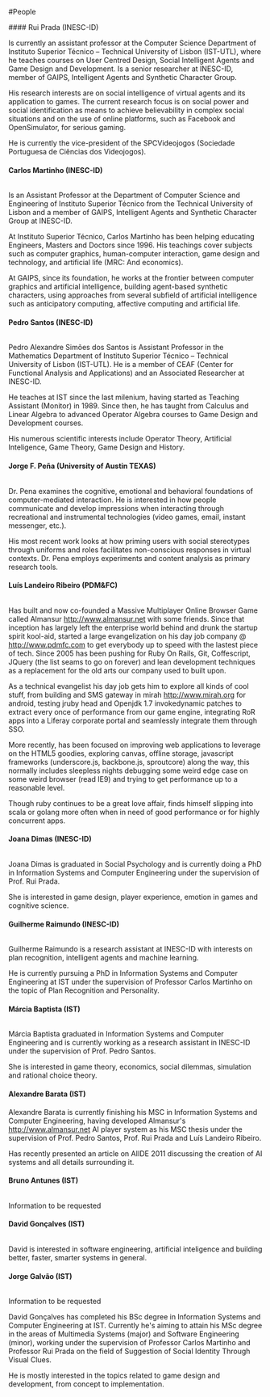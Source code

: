 #People
<p></p>
#### Rui Prada (INESC-ID)
<span class="logo">
  <img src="images/rui.png" alt="" />
</span>

Is currently an assistant professor at the Computer Science
Department of Instituto Superior Técnico – Technical University of
Lisbon (IST-UTL), where he teaches courses on User Centred Design,
Social Intelligent Agents and Game Design and Development. 
Is a senior researcher at INESC-ID, member of GAIPS, Intelligent Agents and Synthetic Character Group.

His research interests are on social intelligence of virtual agents and its
application to games. The current research focus is on social power and
social identification as means to achieve believability in complex
social situations and on the use of online platforms, such as Facebook
and OpenSimulator, for serious gaming.  

He is currently the
vice-president of the SPCVideojogos (Sociedade Portuguesa de Ciências
dos Videojogos).

#### Carlos Martinho (INESC-ID)
<span class="logo">
  <img src="images/carlos.png" alt="" />
</span>

Is an Assistant Professor at the Department of Computer Science and
Engineering of Instituto Superior Técnico from the Technical University
of Lisbon and a member of GAIPS, Intelligent Agents and Synthetic
Character Group at INESC-ID.
 
At Instituto Superior Técnico, Carlos Martinho has been helping
educating Engineers, Masters and Doctors since 1996. His teachings cover
subjects such as computer graphics, human-computer interaction, game
design and technology, and artificial life (MRC: And economics).
 
At GAIPS, since its foundation, he works at the frontier between
computer graphics and artificial intelligence, building agent-based
synthetic characters, using approaches from several subfield of
artificial intelligence such as anticipatory computing, affective
computing and artificial life.

#### Pedro Santos (INESC-ID)
<span class="logo">
  <img src="images/pedro.png" alt="" />
</span>

Pedro Alexandre Simões dos Santos is Assistant Professor in the
Mathematics Department of Instituto Superior Técnico – Technical
University of Lisbon (IST-UTL). He is a member of CEAF (Center for
Functional Analysis and Applications) and an Associated Researcher at
INESC-ID.

He teaches at IST since the last milenium, having started as Teaching
Assistant (Monitor) in 1989. Since then, he has taught from Calculus and
Linear Algebra to advanced Operator Algebra courses to Game Design and
Development courses.

His numerous scientific interests include Operator Theory, Artificial
Inteligence, Game Theory, Game Design and History.

#### Jorge F. Peña (University of Austin TEXAS)
<span class="logo">
	<img src="images/jorge.png" alt="" />
</span>

Dr. Pena examines the cognitive, emotional and behavioral foundations of
computer-mediated interaction. He is interested in how people
communicate and develop impressions when interacting through
recreational and instrumental technologies (video games, email, instant
messenger, etc.). 

His most recent work looks at how priming users with
social stereotypes through uniforms and roles facilitates non-conscious
responses in virtual contexts. Dr. Pena employs experiments and content
analysis as primary research tools.

#### Luís Landeiro Ribeiro (PDM&FC)
<span class="logo">
	<img src="images/luis.png" alt="" />
</span>

Has built and now co-founded a Massive Multiplayer Online Browser Game called Almansur <http://www.almansur.net> with some friends.
Since that inception has largely left the enterprise world behind and drunk the startup spirit kool-aid, 
started a large evangelization on his day job company @ <http://www.pdmfc.com> to get everybody up to speed with the lastest piece of tech. 
Since 2005 has been pushing for Ruby On Rails, Git, Coffescript, JQuery (the list seams to go on forever) and lean development techniques as a replacement for the old arts our company used to built upon.

As a technical evangelist his day job gets him to explore all kinds of
cool stuff, from building and SMS gateway in mirah
<http://www.mirah.org> for android, testing jruby head and Openjdk 1.7
invokedynamic patches to extract every once of performance from our game
engine, integrating RoR apps into a Liferay corporate portal and
seamlessly integrate them through SSO.

More recently, has been focused on improving web applications to
leverage on the HTML5 goodies, exploring canvas, offline storage,
javascript frameworks (underscore.js, backbone.js, sproutcore) along the
way, this normally includes sleepless nights debugging some weird edge
case on some weird browser (read IE9) and trying to get performance up
to a reasonable level. 

Though ruby continues to be a great love affair,
finds himself slipping into scala or golang more often when in need of good
performance or for highly concurrent apps.

#### Joana Dimas (INESC-ID)
<span class="logo">
  <img src="images/joana.png" alt="" />
</span>

Joana Dimas is graduated in Social Psychology and is currently doing a
PhD in Information Systems and Computer Engineering under the
supervision of Prof. Rui Prada.

She is interested in game design, player experience, emotion in games
and cognitive science.

#### Guilherme Raimundo (INESC-ID)
<span class="logo">
	<img src="images/guilherme.png" alt="" />
</span>

Guilherme Raimundo is a research assistant at INESC-ID with interests on plan recognition, intelligent agents and machine learning.

He is currently pursuing a PhD in Information Systems and Computer Engineering at IST under the supervision of Professor Carlos Martinho on the topic of Plan Recognition and Personality.

#### Márcia Baptista (IST)
<span class="logo">
  <img src="images/marcia.png" alt="" />
</span>

Márcia Baptista graduated in Information Systems and Computer Engineering and is currently 
working as a research assistant in INESC-ID under the supervision of Prof. Pedro Santos.

She is interested in game theory, economics, social dilemmas, simulation and rational choice theory. 

#### Alexandre Barata (IST)

Alexandre Barata is currently finishing his MSC in Information
Systems and Computer Engineering, having developed Almansur's <http://www.almansur.net> 
AI player system as his MSC thesis under the supervision of Prof. Pedro Santos,
Prof. Rui Prada and Luís Landeiro Ribeiro.

Has recently presented an article on AIIDE 2011
discussing the creation of AI systems and all details surrounding
it.

#### Bruno Antunes (IST)
<span class="logo">
  <img src="images/davidg.jpg" alt="" />
</span>

Information to be requested

#### David Gonçalves (IST)
<span class="logo">
  <img src="images/davidg.jpg" alt="" />
</span>

David is interested in software engineering, artificial inteligence and
building better, faster, smarter systems in general.

#### Jorge Galvão (IST)
<span class="logo">
  <img src="images/davidg.jpg" alt="" />
</span>

Information to be requested

David Gonçalves has completed his BSc degree in Information Systems and Computer Engineering at IST.
Currently he's aiming to attain his MSc degree in the areas of Multimedia Systems (major) and Software Engineering (minor), working under the supervision of Professor Carlos Martinho
and Professor Rui Prada on the field of Suggestion of Social Identity Through Visual Clues.

He is mostly interested in the topics related to game design and development, from concept to implementation.

